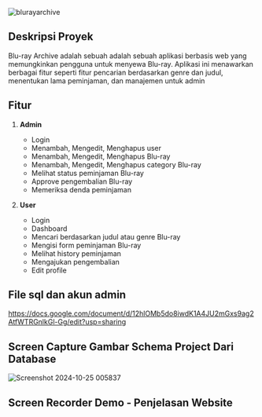![blurayarchive](https://github.com/user-attachments/assets/9ab63226-f464-4516-9bf0-7c048089e6fb)

## Deskripsi Proyek

Blu-ray Archive adalah sebuah adalah sebuah aplikasi berbasis web yang memungkinkan pengguna untuk menyewa Blu-ray. Aplikasi ini menawarkan berbagai fitur seperti fitur pencarian berdasarkan genre dan judul, menentukan lama peminjaman, dan manajemen untuk admin



## Fitur

1. **Admin**
   - Login
   - Menambah, Mengedit, Menghapus user
   - Menambah, Mengedit, Menghapus Blu-ray
   - Menambah, Mengedit, Menghapus category Blu-ray
   - Melihat status peminjaman Blu-ray
   - Approve pengembalian Blu-ray
   - Memeriksa denda peminjaman

2. **User**
   - Login
   - Dashboard
   - Mencari berdasarkan judul atau genre Blu-ray
   - Mengisi form peminjaman Blu-ray 
   - Melihat history peminjaman
   - Mengajukan pengembalian
   - Edit profile

## File sql dan akun admin
https://docs.google.com/document/d/12hlOMb5do8iwdK1A4JU2mGxs9ag2AtfWTRGnlkGl-Gg/edit?usp=sharing
## Screen Capture Gambar Schema Project Dari Database

![Screenshot 2024-10-25 005837](https://github.com/user-attachments/assets/04aeac2f-5a93-4f7a-9d06-7f1ea0e256c4)


## Screen Recorder Demo - Penjelasan Website
